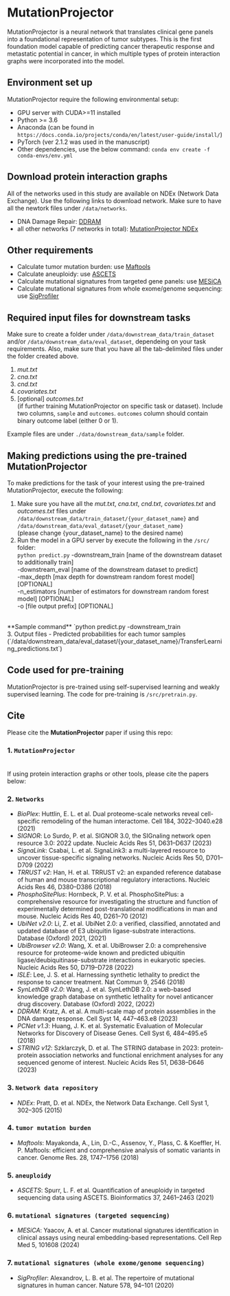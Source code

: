 # MutationProjector
MutationProjector is a neural network that translates clinical gene panels into a foundational representation of tumor subtypes. This is the first foundation model capable of predicting cancer therapeutic response and metastatic potential in cancer, in which multiple types of protein interaction graphs were incorporated into the model. 

## Environment set up
MutationProjector require the following environmental setup:
- GPU server with CUDA>=11 installed
- Python >= 3.6
- Anaconda (can be found in `https://docs.conda.io/projects/conda/en/latest/user-guide/install/`)
- PyTorch (ver 2.1.2 was used in the manuscript)
- Other dependencies, use the below command:
`conda env create -f conda-envs/env.yml`

## Download protein interaction graphs
All of the networks used in this study are available on NDEx (Network Data Exchange).
Use the following links to download network. Make sure to have all the newtork files under `/data/networks`.
- DNA Damage Repair: [DDRAM](https://www.ndexbio.org/viewer/networks/748395aa-0abd-11ec-b666-0ac135e8bacf)
- all other networks (7 networks in total): [MutationProjector NDEx](https://www.ndexbio.org/#/networkset/c84a818c-252c-11f0-9806-005056ae3c32?accesskey=503563dfc8742d58e96b755a1355978a0ca8a9d4737bfd403fc2ebabe51780e3)


## Other requirements
- Calculate tumor mutation burden: use [Maftools](https://www.bioconductor.org/packages/release/bioc/html/maftools.html)
- Calculate aneuploidy: use [ASCETS](https://github.com/beroukhim-lab/ascets)
- Calculate mutational signatures from targeted gene panels: use [MESiCA](https://pmc.ncbi.nlm.nih.gov/articles/PMC11228799/)
- Calculate mutational signatures from whole exome/genome sequencing: use [SigProfiler](https://cancer.sanger.ac.uk/signatures/tools/)



## Required input files for downstream tasks
Make sure to create a folder under `/data/downstream_data/train_dataset` and/or `/data/downstream_data/eval_dataset`, dependeing on your task requirements.
Also, make sure that you have all the tab-delimited files under the folder created above. 
1. *mut.txt*
2. *cna.txt*
3. *cnd.txt*
4. *covariates.txt*
5. [optional] *outcomes.txt*<br>(if further training MutationProjector on specific task or dataset). Include two columns, `sample` and `outcomes`. `outcomes` column should contain binary outcome label (either 0 or 1). 


Example files are under `./data/downstream_data/sample` folder.




## Making predictions using the pre-trained MutationProjector
To make predictions for the task of your interest using the pre-trained MutationProjector, execute the following:
1. Make sure you have all the *mut.txt*, *cna.txt*, *cnd.txt*, *covariates.txt* and *outcomes.txt* files under `/data/downstream_data/train_dataset/{your_dataset_name}` and `/data/downstream_data/eval_dataset/{your_dataset_name}`<br>
(please change {your_dataset_name} to the desired name)<br>
2. Run the model in a GPU server by execute the following in the `/src/` folder:<br>
`python predict.py` -downstream_train [name of the downstream dataset to additionally train]  
                   -downstream_eval [name of the downstream dataset to predict]  
				   -max_depth [max depth for downstream random forest model] [OPTIONAL]  
				   -n_estimators [number of estimators for downstream random forest model] [OPTIONAL]  
				   -o [file output prefix] [OPTIONAL]  
<br>				   
**Sample command**
`python predict.py -downstream_train<br>
3. Output files 
- Predicted probabilities for each tumor samples (`/data/downstream_data/eval_dataset/{your_dataset_name}/TransferLearning_predictions.txt`)

## Code used for pre-training
MutationProjector is pre-trained using self-supervised learning and weakly supervised learning. 
The code for pre-training is `/src/pretrain.py`.


## Cite
Please cite the **MutationProjector** paper if using this repo:
### 1. `MutationProjector`<br><br>
If using protein interaction graphs or other tools, please cite the papers below:<br>
### 2. `Networks`
- *BioPlex*: Huttlin, E. L. et al. Dual proteome-scale networks reveal cell-specific remodeling of the human interactome. Cell 184, 3022–3040.e28 (2021)
- *SIGNOR*: Lo Surdo, P. et al. SIGNOR 3.0, the SIGnaling network open resource 3.0: 2022 update. Nucleic Acids Res 51, D631–D637 (2023)
- *SignaLink*: Csabai, L. et al. SignaLink3: a multi-layered resource to uncover tissue-specific signaling networks. Nucleic Acids Res 50, D701–D709 (2022)
- *TRRUST v2*: Han, H. et al. TRRUST v2: an expanded reference database of human and mouse transcriptional regulatory interactions. Nucleic Acids Res 46, D380–D386 (2018)
- *PhosphoSitePlus*: Hornbeck, P. V. et al. PhosphoSitePlus: a comprehensive resource for investigating the structure and function of experimentally determined post-translational modifications in man and mouse. Nucleic Acids Res 40, D261–70 (2012)
- *UbiNet v2.0*: Li, Z. et al. UbiNet 2.0: a verified, classified, annotated and updated database of E3 ubiquitin ligase-substrate interactions. Database (Oxford) 2021, (2021)
- *UbiBrowser v2.0*: Wang, X. et al. UbiBrowser 2.0: a comprehensive resource for proteome-wide known and predicted ubiquitin ligase/deubiquitinase-substrate interactions in eukaryotic species. Nucleic Acids Res 50, D719–D728 (2022)
- *ISLE*: Lee, J. S. et al. Harnessing synthetic lethality to predict the response to cancer treatment. Nat Commun 9, 2546 (2018)
- *SynLethDB v2.0*: Wang, J. et al. SynLethDB 2.0: a web-based knowledge graph database on synthetic lethality for novel anticancer drug discovery. Database (Oxford) 2022, (2022)
- *DDRAM*: Kratz, A. et al. A multi-scale map of protein assemblies in the DNA damage response. Cell Syst 14, 447–463.e8 (2023)
- *PCNet v1.3*: Huang, J. K. et al. Systematic Evaluation of Molecular Networks for Discovery of Disease Genes. Cell Syst 6, 484–495.e5 (2018)
- *STRING v12*: Szklarczyk, D. et al. The STRING database in 2023: protein-protein association networks and functional enrichment analyses for any sequenced genome of interest. Nucleic Acids Res 51, D638–D646 (2023)<br>
### 3. `Network data repository`
- *NDEx*: Pratt, D. et al. NDEx, the Network Data Exchange. Cell Syst 1, 302–305 (2015)<br>
### 4. `tumor mutation burden`
- *Maftools*: Mayakonda, A., Lin, D.-C., Assenov, Y., Plass, C. & Koeffler, H. P. Maftools: efficient and comprehensive analysis of somatic variants in cancer. Genome Res. 28, 1747–1756 (2018)<br>
### 5. `aneuploidy`
- *ASCETS*: Spurr, L. F. et al. Quantification of aneuploidy in targeted sequencing data using ASCETS. Bioinformatics 37, 2461–2463 (2021)<br>
### 6. `mutational signatures (targeted sequencing)`
- *MESiCA*: Yaacov, A. et al. Cancer mutational signatures identification in clinical assays using neural embedding-based representations. Cell Rep Med 5, 101608 (2024)<br>
### 7. `mutational signatures (whole exome/genome sequencing)`
- *SigProfiler*: Alexandrov, L. B. et al. The repertoire of mutational signatures in human cancer. Nature 578, 94–101 (2020)
